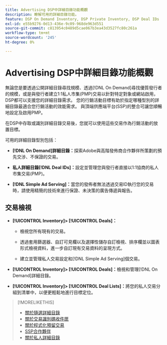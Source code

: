 ```yaml
---
title: Advertising DSP中詳細目錄功能概觀
description: 瞭解可用的詳細目錄功能。
feature: DSP On Demand Inventory, DSP Private Inventory, DSP Deal IDs
exl-id: e55b9276-0d13-436e-9c09-968de963d551
source-git-commit: c813954c0489d5cae067b3ea43d3527fc80c261a
workflow-type: tm+mt
source-wordcount: '245'
ht-degree: 0%

---
```


# Advertising DSP中詳細目錄功能概觀

無論您是要透過公開詳細目錄尋找規模、透過[!DNL On Demand]尋找優質發行者的規模，或是與發行者建立1:1私人市集(PMP)交易以針對特定對象或網站啟用，DSP都可以支援您的詳細目錄需求。 您的行銷活動目標有助於指定哪種型別的詳細目錄最適合您行銷活動的效能需求。 與頂端供應端平台(SSP)的整合可讓您順暢地設定及啟用PMP。

在DSP中存取或識別詳細目錄交易後，您就可以使用這些交易作為行銷活動的放置目標。

可用的詳細目錄型別包括：

* **[!DNL On Demand]詳細目錄：**&#x200B;探索Adobe與高階發佈商合作夥伴所策劃的預先交涉、不保證的交易。

* **私人詳細目錄[!DNL Deal IDs]：**&#x200B;設定並管理您與發行者直接以1:1協商的私人市集交易(PMP)。

* **[!DNL Simple Ad Serving]：**&#x200B;當您的發佈者無法透過交易ID執行您的交易時，請使用精簡的技術來進行保證、未決策的廣告傳遞與報告。

## 交易檢視

* **[!UICONTROL Inventory]> [!UICONTROL Deals]：**

   * 檢視您所有現有的交易。

   * 透過套用篩選器、自訂可見欄以及選擇性儲存自訂檢視、排序欄並以圖表形式檢視資料，進一步自訂現有交易資料的呈現方式。

   * 建立並管理私人交易設定和[!DNL Simple Ad Serving]個交易。

* **[!UICONTROL Inventory]> [!UICONTROL Deals]：**&#x200B;檢視和管理[!DNL On Demand]詳細目錄。

* **[!UICONTROL Inventory]> [!UICONTROL Deal Lists]：**&#x200B;將您的私人交易分組到清單中，以便更輕鬆地進行目標定位。

>[!MORELIKETHIS]
>
>* [關於隨選詳細目錄](on-demand-inventory-about.md)
>* [關於交易識別碼收件匣](deal-id-inbox-about.md)
>* [關於程式化預留交易](programmatic-guaranteed-about.md)
>* [SSP合作夥伴](ssp-partners.md)
>* [關於私人詳細目錄](private-inventory-about.md)

